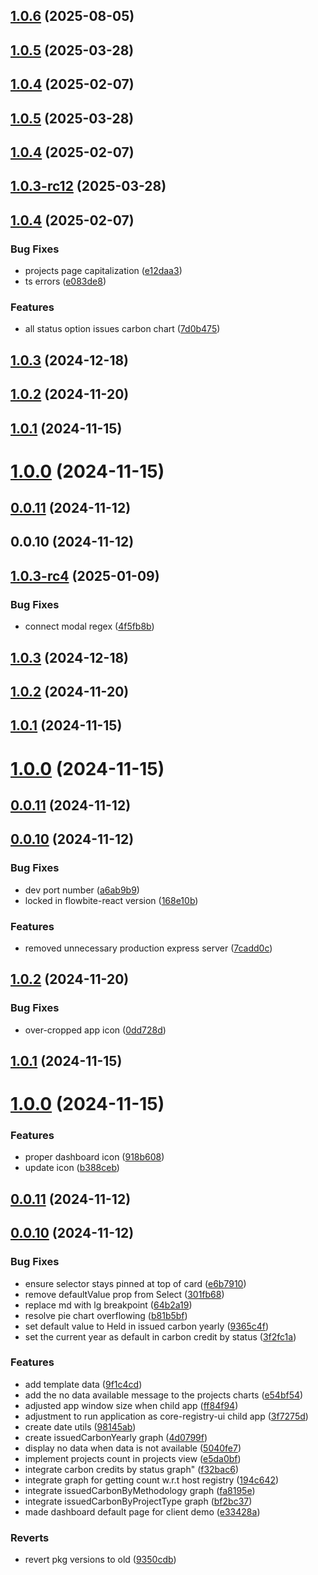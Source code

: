 ## [1.0.6](https://github.com/Chia-Network/core-registry-dashboard-ui/compare/1.0.3-rc14...1.0.6) (2025-08-05)



## [1.0.5](https://github.com/Chia-Network/core-registry-dashboard-ui/compare/1.0.3-rc12...1.0.5) (2025-03-28)



## [1.0.4](https://github.com/Chia-Network/core-registry-dashboard-ui/compare/1.0.3-rc10...1.0.4) (2025-02-07)



## [1.0.5](https://github.com/Chia-Network/core-registry-dashboard-ui/compare/1.0.3-rc12...1.0.5) (2025-03-28)



## [1.0.4](https://github.com/Chia-Network/core-registry-dashboard-ui/compare/1.0.3-rc10...1.0.4) (2025-02-07)



## [1.0.3-rc12](https://github.com/Chia-Network/core-registry-dashboard-ui/compare/1.0.3-rc11...1.0.3-rc12) (2025-03-28)



## [1.0.4](https://github.com/Chia-Network/core-registry-dashboard-ui/compare/1.0.3-rc10...1.0.4) (2025-02-07)


### Bug Fixes

* projects page capitalization ([e12daa3](https://github.com/Chia-Network/core-registry-dashboard-ui/commit/e12daa3aaa55d0cd24ac4acbea0b998a87b6c7b6))
* ts errors ([e083de8](https://github.com/Chia-Network/core-registry-dashboard-ui/commit/e083de85940af39a0bb1769a7209a02217e617be))


### Features

* all status option issues carbon chart ([7d0b475](https://github.com/Chia-Network/core-registry-dashboard-ui/commit/7d0b47557945a23990f47a5397e254f5755f79f8))



## [1.0.3](https://github.com/Chia-Network/core-registry-dashboard-ui/compare/1.0.3-rc3...1.0.3) (2024-12-18)



## [1.0.2](https://github.com/Chia-Network/core-registry-dashboard-ui/compare/1.0.1...1.0.2) (2024-11-20)



## [1.0.1](https://github.com/Chia-Network/core-registry-dashboard-ui/compare/1.0.0...1.0.1) (2024-11-15)



# [1.0.0](https://github.com/Chia-Network/core-registry-dashboard-ui/compare/0.0.11...1.0.0) (2024-11-15)



## [0.0.11](https://github.com/Chia-Network/core-registry-dashboard-ui/compare/0.0.10...0.0.11) (2024-11-12)



## 0.0.10 (2024-11-12)



## [1.0.3-rc4](https://github.com/Chia-Network/core-registry-dashboard-ui/compare/1.0.3...1.0.3-rc4) (2025-01-09)


### Bug Fixes

* connect modal regex ([4f5fb8b](https://github.com/Chia-Network/core-registry-dashboard-ui/commit/4f5fb8bec1a2cb2826b9e5a1971bf5fa8eb37951))



## [1.0.3](https://github.com/Chia-Network/core-registry-dashboard-ui/compare/1.0.3-rc3...1.0.3) (2024-12-18)



## [1.0.2](https://github.com/Chia-Network/core-registry-dashboard-ui/compare/1.0.1...1.0.2) (2024-11-20)



## [1.0.1](https://github.com/Chia-Network/core-registry-dashboard-ui/compare/1.0.0...1.0.1) (2024-11-15)



# [1.0.0](https://github.com/Chia-Network/core-registry-dashboard-ui/compare/0.0.11...1.0.0) (2024-11-15)



## [0.0.11](https://github.com/Chia-Network/core-registry-dashboard-ui/compare/0.0.10...0.0.11) (2024-11-12)



## [0.0.10](https://github.com/Chia-Network/core-registry-dashboard-ui/compare/7cadd0c3e85617ecefeb3872008968195db9cfd8...0.0.10) (2024-11-12)


### Bug Fixes

* dev port number ([a6ab9b9](https://github.com/Chia-Network/core-registry-dashboard-ui/commit/a6ab9b9ad771545718d125462ef63c681bb5e24a))
* locked in flowbite-react version ([168e10b](https://github.com/Chia-Network/core-registry-dashboard-ui/commit/168e10b96434e307717c164f498f5c8fb1156f2b))


### Features

* removed unnecessary production express server ([7cadd0c](https://github.com/Chia-Network/core-registry-dashboard-ui/commit/7cadd0c3e85617ecefeb3872008968195db9cfd8))



## [1.0.2](https://github.com/Chia-Network/core-registry-dashboard-ui/compare/1.0.1...1.0.2) (2024-11-20)


### Bug Fixes

* over-cropped app icon ([0dd728d](https://github.com/Chia-Network/core-registry-dashboard-ui/commit/0dd728df2406e1281f9666ab0b0d8b0c500f446c))



## [1.0.1](https://github.com/Chia-Network/core-registry-dashboard-ui/compare/1.0.0...1.0.1) (2024-11-15)



# [1.0.0](https://github.com/Chia-Network/core-registry-dashboard-ui/compare/0.0.11...1.0.0) (2024-11-15)


### Features

* proper dashboard icon ([918b608](https://github.com/Chia-Network/core-registry-dashboard-ui/commit/918b6085859d6c8aa6bb1e310b1aefe62e52692c))
* update icon ([b388ceb](https://github.com/Chia-Network/core-registry-dashboard-ui/commit/b388cebbc4e7aff7ae1a932f1479b3395bbe02ed))



## [0.0.11](https://github.com/Chia-Network/core-registry-dashboard-ui/compare/0.0.10...0.0.11) (2024-11-12)



## [0.0.10](https://github.com/Chia-Network/core-registry-dashboard-ui/compare/9f1c4cdde2b56a3e2162f21ee43c48468af1bcfd...0.0.10) (2024-11-12)


### Bug Fixes

* ensure selector stays pinned at top of card ([e6b7910](https://github.com/Chia-Network/core-registry-dashboard-ui/commit/e6b791096389a800b90c95d10acfde0faa717779))
* remove defaultValue prop from Select ([301fb68](https://github.com/Chia-Network/core-registry-dashboard-ui/commit/301fb6832b908ad1d890333eadba18341df1f0a8))
* replace md with lg breakpoint ([64b2a19](https://github.com/Chia-Network/core-registry-dashboard-ui/commit/64b2a19bfbfcaa7dca92f8064b0582ecd2cb000a))
* resolve pie chart overflowing ([b81b5bf](https://github.com/Chia-Network/core-registry-dashboard-ui/commit/b81b5bf71a87451397c3bef76143ff9baf65fbfa))
* set default value to Held in issued carbon yearly ([9365c4f](https://github.com/Chia-Network/core-registry-dashboard-ui/commit/9365c4f235a893e6ad568b2b8149aef20ff220c6))
* set the current year as default in carbon credit by status ([3f2fc1a](https://github.com/Chia-Network/core-registry-dashboard-ui/commit/3f2fc1a4f532d8802c269c828eb3d2d312f7a10e))


### Features

* add template data ([9f1c4cd](https://github.com/Chia-Network/core-registry-dashboard-ui/commit/9f1c4cdde2b56a3e2162f21ee43c48468af1bcfd))
* add the no data available message to the projects charts ([e54bf54](https://github.com/Chia-Network/core-registry-dashboard-ui/commit/e54bf542929f20aa4665d5332af54e83278918a0))
* adjusted app window size when child app ([ff84f94](https://github.com/Chia-Network/core-registry-dashboard-ui/commit/ff84f945a1e195c8d8ed42f0a9eda99637940b92))
* adjustment to run application as core-registry-ui child app ([3f7275d](https://github.com/Chia-Network/core-registry-dashboard-ui/commit/3f7275db2a23d8a4052c6ec626025c13ed047249))
* create date utils ([98145ab](https://github.com/Chia-Network/core-registry-dashboard-ui/commit/98145ab5cd29c2b44051d117be787e0908ccd926))
* create issuedCarbonYearly graph ([4d0799f](https://github.com/Chia-Network/core-registry-dashboard-ui/commit/4d0799f75f48abd9fb976cba851ac81cbfe19bcc))
* display no data when data is not available ([5040fe7](https://github.com/Chia-Network/core-registry-dashboard-ui/commit/5040fe7d24537129a049d67fa45bbb2ba9792575))
* implement projects count in projects view ([e5da0bf](https://github.com/Chia-Network/core-registry-dashboard-ui/commit/e5da0bfd238a3b757fd986857a94671587bfa7c3))
* integrate carbon credits by status graph" ([f32bac6](https://github.com/Chia-Network/core-registry-dashboard-ui/commit/f32bac6d3ad6ca81c87b4a16eef9d1d76e1cb326))
* integrate graph for getting count w.r.t host registry ([194c642](https://github.com/Chia-Network/core-registry-dashboard-ui/commit/194c642577465842a504989e892d7521f15ef6e4))
* integrate issuedCarbonByMethodology graph ([fa8195e](https://github.com/Chia-Network/core-registry-dashboard-ui/commit/fa8195e0bd09a99284b8d78ad244498cc87d4b6a))
* integrate issuedCarbonByProjectType graph ([bf2bc37](https://github.com/Chia-Network/core-registry-dashboard-ui/commit/bf2bc3727f1b9471569875412a5fa3204b5e625d))
* made dashboard default page for client demo ([e33428a](https://github.com/Chia-Network/core-registry-dashboard-ui/commit/e33428a6c4f458e32b976c26debcfe4971a20349))


### Reverts

* revert pkg versions to old ([9350cdb](https://github.com/Chia-Network/core-registry-dashboard-ui/commit/9350cdbda8d7cb7855e0580f3254ae302ad336b8))



